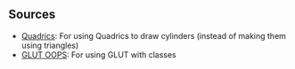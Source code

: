 ## Sources
* [Quadrics](http://www.glprogramming.com/red/chapter11.html): For using Quadrics to draw cylinders (instead of making them using triangles)
* [GLUT OOPS](https://github.com/PaulSolt/GLUT-Object-Oriented-Framework): For using GLUT with classes
